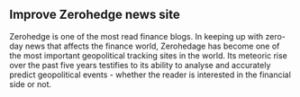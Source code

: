 ## Improve Zerohedge news site

Zerohedge is one of the most read finance blogs. In keeping up with zero-day news that affects the finance world, Zerohedage has become one of the most important geopolitical tracking sites in the world. Its meteoric rise over the past five years testifies to its ability to analyse and accurately predict geopolitical events - whether the reader is interested in the financial side or not.
